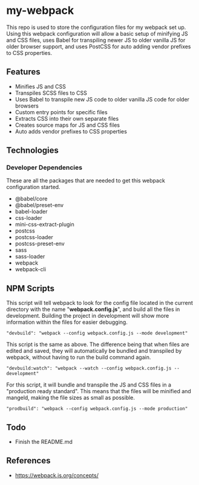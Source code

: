 # my-webpack
This repo is used to store the configuration files for my webpack set up. Using this webpack configuration will allow a basic setup of minifying JS and CSS files, uses Babel for transpiling newer JS to older vanilla JS for older browser support, and uses PostCSS for auto adding vendor prefixes to CSS properties. 
## Features
- Minifies JS and CSS
- Transpiles SCSS files to CSS
- Uses Babel to transpile new JS code to older vanilla JS code for older browsers
- Custom entry points for specific files
- Extracts CSS into their own separate files
- Creates source maps for JS and CSS files
- Auto adds vendor prefixes to CSS properties

## Technologies
### Developer Dependencies  
These are all the packages that are needed to get this webpack configuration started.
- @babel/core
- @babel/preset-env
- babel-loader
- css-loader
- mini-css-extract-plugin
- postcss
- postcss-loader
- postcss-preset-env
- sass
- sass-loader
- webpack
- webpack-cli

## NPM Scripts
This script will tell webpack to look for the config file located in the current directory with the name "**webpack.config.js**", and build all the files in development. Building the project in development will show more information within the files for easier debugging.
```
"devbuild": "webpack --config webpack.config.js --mode development"
```
This script is the same as above. The difference being that when files are edited and saved, they will automatically be bundled and transpiled by webpack, without having to run the build command again.
```
"devbuild:watch": "webpack --watch --config webpack.config.js --development"
```
For this script, it will bundle and transpile the JS and CSS files in a "production ready standard". This means that the files will be minified and mangeld, making the file sizes as small as possible.
```
"prodbuild": "webpack --config webpack.config.js --mode production"
```

## Todo
- Finish the README.md

## References
- https://webpack.js.org/concepts/
